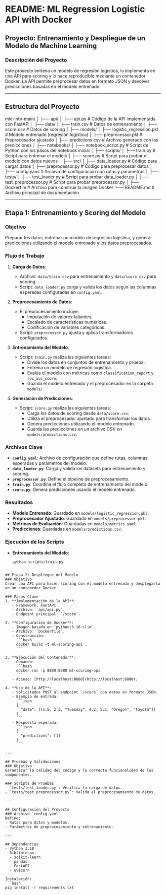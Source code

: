 # README: ML Regression Logistic API with Docker

## Proyecto: Entrenamiento y Despliegue de un Modelo de Machine Learning

### Descripción del Proyecto
Este proyecto entrena un modelo de regresión logística, lo implementa en una API para scoring y lo hace reproducible mediante un contenedor Docker. La API permite preprocesar datos en formato JSON y devolver predicciones basadas en el modelo entrenado.

---

## Estructura del Proyecto

mle-intv-main/
│
├── api/
│   ├── api.py                 # Código de la API implementada con FastAPI
│
├── data/
│   ├── train.csv              # Datos de entrenamiento
│   ├── score.csv              # Datos de scoring
│
├── models/
│   ├── logistic_regression.pkl # Modelo entrenado (regresión logística)
│   ├── preprocessor.pkl       # Preprocesador ajustado
│   ├── predictions.csv        # Archivo generado con las predicciones
│
├── notebooks/
│   ├── notebook_script.py     # Script de Python con los pasos del notebook inicial
│
├── scripts/
│   ├── train.py               # Script para entrenar el modelo
│   ├── score.py               # Script para probar el modelo con datos nuevos
│
├── src/
│   ├── data_loader.py         # Código para cargar datos
│   ├── preprocessor.py        # Código para preprocesar datos
│   ├── config.yaml            # Archivo de configuración con rutas y parámetros
│
├── tests/
│   ├── test_loader.py         # Script para probar data_loader.py
│   ├── test_preprocessor.py   # Script para probar preprocessor.py
│
├── Dockerfile                 # Archivo para construir la imagen Docker
└── README.md                  # Archivo principal de documentación

---

## Etapa 1: Entrenamiento y Scoring del Modelo

### Objetivo
Preparar los datos, entrenar un modelo de regresión logística, y generar predicciones utilizando el modelo entrenado y los datos preprocesados.

### Flujo de Trabajo
1. **Carga de Datos**:
   - Archivo: `data/train.csv` para entrenamiento y `data/score.csv` para scoring.
   - Script: `data_loader.py` carga y valida los datos según las columnas esperadas configuradas en `config.yaml`.

2. **Preprocesamiento de Datos**:
   - El preprocesamiento incluye:
     - Imputación de valores faltantes.
     - Escalado de características numéricas.
     - Codificación de variables categóricas.
   - Script: `preprocessor.py` ajusta y aplica transformadores configurados.

3. **Entrenamiento del Modelo**:
   - Script: `train.py` realiza las siguientes tareas:
     - Divide los datos en conjuntos de entrenamiento y prueba.
     - Entrena un modelo de regresión logística.
     - Evalúa el modelo con métricas como `classification_report` y `roc_auc_score`.
     - Guarda el modelo entrenado y el preprocesador en la carpeta `models/`.

4. **Generación de Predicciones**:
   - Script: `score.py` realiza las siguientes tareas:
     - Carga los datos de scoring desde `data/score.csv`.
     - Utiliza el preprocesador ajustado para transformar los datos.
     - Genera predicciones utilizando el modelo entrenado.
     - Guarda las predicciones en un archivo CSV en `models/predictions.csv`.

### Archivos Clave
- **`config.yaml`**: Archivo de configuración que define rutas, columnas esperadas y parámetros del modelo.
- **`data_loader.py`**: Carga y valida los datasets para entrenamiento y scoring.
- **`preprocessor.py`**: Define el pipeline de preprocesamiento.
- **`train.py`**: Coordina el flujo completo de entrenamiento del modelo.
- **`score.py`**: Genera predicciones usando el modelo entrenado.

### Resultados
- **Modelo Entrenado**: Guardado en `models/logistic_regression.pkl`.
- **Preprocesador Ajustado**: Guardado en `models/preprocessor.pkl`.
- **Métricas de Evaluación**: Guardadas en `models/metrics.yaml`.
- **Predicciones**: Guardadas en `models/predictions.csv`.

### Ejecución de los Scripts
- **Entrenamiento del Modelo**:
  ```bash
  python scripts/train.py
```

## Etapa 2: Despliegue del Modelo
### Objetivo
Crear una API para hacer scoring con el modelo entrenado y desplegarla en un contenedor Docker.

### Pasos Clave
1. **Implementación de la API**:
   - Framework: FastAPI.
   - Archivo: `api/api.py`.
   - Endpoint principal: `/score`.

2. **Configuración de Docker**:
   - Imagen basada en `python:3.10-slim`.
   - Archivo: `Dockerfile`.
   - Construcción:
     ```bash
     docker build -t ml-scoring-api .
     ```

3. **Ejecución del Contenedor**:
   - Comando:
     ```bash
     docker run -p 8888:8888 ml-scoring-api
     ```
   - Acceso: [http://localhost:8888](http://localhost:8888).

4. **Uso de la API**:
   - Solicitudes POST al endpoint `/score` con datos en formato JSON.
   - Ejemplo de entrada:
     ```json
     {
       "data": [[1.5, 2.3, "Tuesday", 4.2, 5.1, "Oregon", "toyota"]]
     }
     ```
   - Respuesta esperada:
     ```json
     {
       "predictions": [1]
     }
     ```

---

## Pruebas y Validaciones
### Objetivo
Garantizar la calidad del código y la correcta funcionalidad de los componentes.

### Scripts de Pruebas
- `tests/test_loader.py`: Verifica la carga de datos.
- `tests/test_preprocessor.py`: Valida el preprocesamiento de datos.

---

## Configuración del Proyecto
### Archivo `config.yaml`
Define:
- Rutas para datos y modelos.
- Parámetros de preprocesamiento y entrenamiento.

---

## Dependencias
- Python 3.10
- Bibliotecas:
  - scikit-learn
  - pandas
  - FastAPI
  - uvicorn

Instalación:
```bash
pip install -r requirements.txt
